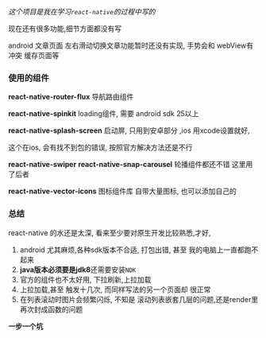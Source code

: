 *这个项目是我在学习`react-native`的过程中写的*

现在还有很多功能,细节方面都没有写

android 文章页面 左右滑动切换文章功能暂时还没有实现, 手势会和 webView有 冲突
缓存页面等
    

### 使用的组件

**react-native-router-flux** 导航路由组件

**react-native-spinkit** loading组件, 需要 android sdk 25以上

**react-native-splash-screen** 启动屏,  只用到安卓部分 ,ios 用xcode设置就好, 

这个在ios, 会有找不到包的错误, 按照官方解决方法还是不行

**react-native-swiper**  **react-native-snap-carousel**   轮播组件都还不错 
这里用了后者

**react-native-vector-icons** 图标组件库 自带大量图标, 也可以添加自己的

### 总结

react-native 的水还是太深, 看来至少要对原生开发比较熟悉,才好,

1. android 尤其麻烦,各种sdk版本不合适, 打包出错, 甚至 我的电脑上一直都跑不起来
2. **java版本必须要是jdk8**还需要安装`NDK`
3. 官方的组件也不太好用, 下拉刷新,上拉加载 
4. 上拉加载,甚至 触发十几次, 而同样写法的另一个页面却 很正常
5. 在列表滚动时图片会频繁闪烁, 不知是 滚动列表嵌套几层的问题,还是render里 再次封成函数的问题
 
 **一步一个坑**
